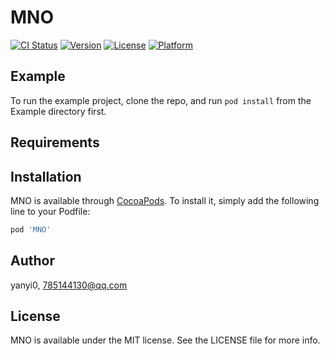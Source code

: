 # MNO

[![CI Status](https://img.shields.io/travis/yanyi0/MNO.svg?style=flat)](https://travis-ci.org/yanyi0/MNO)
[![Version](https://img.shields.io/cocoapods/v/MNO.svg?style=flat)](https://cocoapods.org/pods/MNO)
[![License](https://img.shields.io/cocoapods/l/MNO.svg?style=flat)](https://cocoapods.org/pods/MNO)
[![Platform](https://img.shields.io/cocoapods/p/MNO.svg?style=flat)](https://cocoapods.org/pods/MNO)

## Example

To run the example project, clone the repo, and run `pod install` from the Example directory first.

## Requirements

## Installation

MNO is available through [CocoaPods](https://cocoapods.org). To install
it, simply add the following line to your Podfile:

```ruby
pod 'MNO'
```

## Author

yanyi0, 785144130@qq.com

## License

MNO is available under the MIT license. See the LICENSE file for more info.
